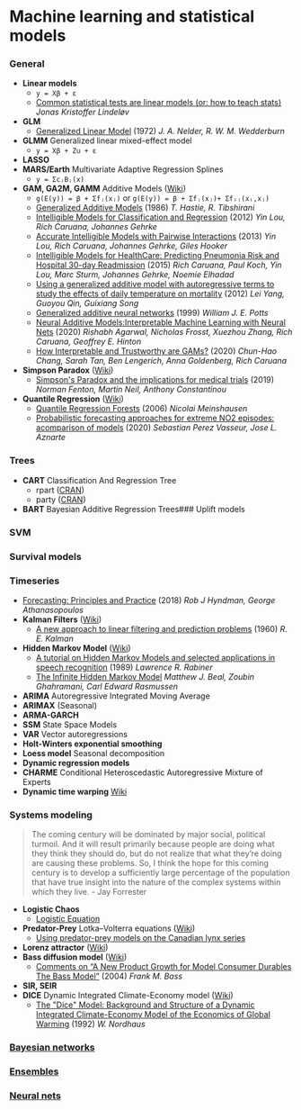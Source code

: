 # Machine learning and statistical models

### General
- **Linear models**
  - `y = Xβ + ε`
  - [Common statistical tests are linear models (or: how to teach stats)]() *Jonas Kristoffer Lindeløv*
- **GLM**
  - [Generalized Linear Model](https://docs.ufpr.br/~taconeli/CE225/Artigo.pdf) (1972) *J. A. Nelder, R. W. M. Wedderburn*
- **GLMM** Generalized linear mixed-effect model
  - `y = Xβ + Zu + ε`
- **LASSO**
- **MARS/Earth** Multivariate Adaptive Regression Splines
  - `y = ΣcⱼBⱼ(x)`
- **GAM, GA2M, GAMM** Additive Models ([Wiki](https://en.wikipedia.org/wiki/Generalized_additive_model))
  - `g(E(y)) = β + Σfⱼ(xⱼ)` or `g(E(y)) = β + Σfⱼ(xⱼ)+ Σfᵢⱼ(xᵢ,xⱼ)`
  - [Generalized Additive Models](https://projecteuclid.org/euclid.ss/1177013604) (1986) *T. Hastie, R. Tibshirani*
  - [Intelligible Models for Classification and Regression](https://www.cs.cornell.edu/~yinlou/papers/lou-kdd12.pdf) (2012) *Yin Lou, Rich Caruana, Johannes Gehrke*
  - [Accurate Intelligible Models with Pairwise Interactions](https://www.cs.cornell.edu/~yinlou/papers/lou-kdd13.pdf) (2013) *Yin Lou, Rich Caruana, Johannes Gehrke, Giles Hooker*
  - [Intelligible Models for HealthCare: Predicting Pneumonia Risk and Hospital 30-day Readmission](https://www.microsoft.com/en-us/research/publication/intelligible-models-healthcare-predicting-pneumonia-risk-hospital-30-day-readmission/) (2015) *Rich Caruana, Paul Koch, Yin Lou, Marc Sturm, Johannes Gehrke, Noemie Elhadad*
  - [Using a generalized additive model with autoregressive terms to study the effects of daily temperature on mortality](https://www.ncbi.nlm.nih.gov/pmc/articles/PMC3549928/#!po=1.47059) (2012) *Lei Yang, Guoyou Qin, Guixiang Song*
  - [Generalized additive neural networks](https://dl.acm.org/doi/10.1145/312129.312228) (1999) *William J. E. Potts*
  - [Neural Additive Models:Interpretable Machine Learning with Neural Nets](https://arxiv.org/pdf/2004.13912.pdf) (2020) *Rishabh Agarwal, Nicholas Frosst, Xuezhou Zhang, Rich Caruana, Geoffrey E. Hinton*
  - [How Interpretable and Trustworthy are GAMs?](https://arxiv.org/pdf/2006.06466.pdf) (2020) *Chun-Hao Chang, Sarah Tan, Ben Lengerich, Anna Goldenberg, Rich Caruana*
- **Simpson Paradox** ([Wiki](https://en.wikipedia.org/wiki/Simpson's_paradox))
  - [Simpson's Paradox and the implications for medical trials](https://arxiv.org/pdf/1912.01422) (2019) *Norman Fenton, Martin Neil, Anthony Constantinou*
- **Quantile Regression** ([Wiki](https://en.wikipedia.org/wiki/Quantile_regression))
  - [Quantile Regression Forests](http://jmlr.csail.mit.edu/papers/volume7/meinshausen06a/meinshausen06a.pdf) (2006) *Nicolai Meinshausen*
  - [Probabilistic forecasting approaches for extreme NO2 episodes: acomparison of models](https://arxiv.org/pdf/2003.11356.pdf) (2020) *Sebastian Perez Vasseur, Jose L. Aznarte*

### Trees
- **CART** Classification And Regression Tree
  - rpart ([CRAN](https://cran.r-project.org/web/packages/rpart/))
  - party ([CRAN](https://cran.r-project.org/web/packages/party/))
- **BART** Bayesian Additive Regression Trees### Uplift models

### SVM

### Survival models

### Timeseries
- [Forecasting: Principles and Practice](https://otexts.com/fpp2/) (2018) *Rob J Hyndman, George Athanasopoulos*
- **Kalman Filters** ([Wiki](https://en.wikipedia.org/wiki/Kalman_filter))
  - [A new approach to linear filtering and prediction problems](http://www.cs.unc.edu/~welch/kalman/media/pdf/Kalman1960.pdf) (1960) *R. E. Kalman*
- **Hidden Markov Model** ([Wiki](https://en.wikipedia.org/wiki/Hidden_Markov_model))
  - [A tutorial on Hidden Markov Models and selected applications in speech recognition](https://www.ece.ucsb.edu/Faculty/Rabiner/ece259/Reprints/tutorial%20on%20hmm%20and%20applications.pdf) (1989) *Lawrence R. Rabiner*
  - [The Infinite Hidden Markov Model](http://papers.nips.cc/paper/1956-the-infinite-hidden-markov-model.pdf) *Matthew J. Beal, Zoubin Ghahramani, Carl Edward Rasmussen*
- **ARIMA** Autoregressive Integrated Moving Average
- **ARIMAX** (Seasonal)
- **ARMA-GARCH**
- **SSM** State Space Models
- **VAR** Vector autoregressions
- **Holt-Winters exponential smoothing**
- **Loess model** Seasonal decomposition
- **Dynamic regression models**
- **CHARME** Conditional Heteroscedastic Autoregressive Mixture of Experts
- **Dynamic time warping** [Wiki](https://en.wikipedia.org/wiki/Dynamic_time_warping)

### Systems modeling
> The coming century will be dominated by major social, political turmoil. And it will result primarily because people are doing what they think they should do, but do not realize that what they’re doing are causing these problems. So, I think the hope for this coming century is to develop a sufficiently large percentage of the population that have true insight into the nature of the complex systems within which they live. - Jay Forrester
- **Logistic Chaos**
  - [Logistic Equation](https://www.stsci.edu/~lbradley/seminar/logdiffeqn.html)
- **Predator-Prey** Lotka–Volterra equations ([Wiki](https://en.wikipedia.org/wiki/Lotka%E2%80%93Volterra_equations))
  - [Using predator-prey models on the Canadian lynx series](https://statmodeling.stat.columbia.edu/2012/01/28/the-last-word-on-the-canadian-lynx-series/)
- **Lorenz attractor** ([Wiki](https://en.wikipedia.org/wiki/Lorenz_system))
- **Bass diffusion model** ([Wiki](https://en.wikipedia.org/wiki/Bass_diffusion_model))
  - [Comments on “A New Product Growth for Model Consumer Durables The Bass Model”](https://pubsonline.informs.org/doi/10.1287/mnsc.1040.0300) (2004) *Frank M. Bass*
- **SIR, SEIR**
- **DICE** Dynamic Integrated Climate-Economy model ([Wiki](https://en.wikipedia.org/wiki/DICE_model))
  - [The "Dice" Model: Background and Structure of a Dynamic Integrated Climate-Economy Model of the Economics of Global Warming](http://cowles.yale.edu/sites/default/files/files/pub/d10/d1009.pdf) (1992) *W. Nordhaus*


### [Bayesian networks](https://github.com/mlpapers/bayesian-nets)
### [Ensembles](https://github.com/mlpapers/ensemble-learning)
### [Neural nets](https://github.com/mlpapers/neural-nets)

